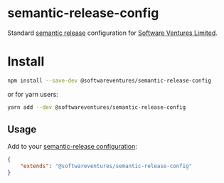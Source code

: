 # semantic-release-config

Standard [semantic release](https://semantic-release.gitbook.io/semantic-release/)
configuration for [Software Ventures Limited](https://softwareventures.co.uk/).


# Install

```bash
npm install --save-dev @softwareventures/semantic-release-config
```

or for yarn users:

```bash
yarn add --dev @softwareventures/semantic-release-config
```


## Usage

Add to your [semantic-release configuration](https://semantic-release.gitbook.io/semantic-release/usage/configuration):

```json
{
    "extends": "@softwareventures/semantic-release-config"
}
```
